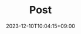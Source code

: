 ---
title: "Post"
description: 
date: 2023-12-10T10:04:15+09:00
image: 
math: 
license: 
hidden: false
comments: true
draft: true
---